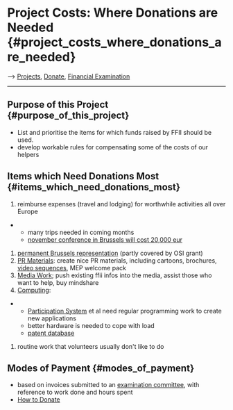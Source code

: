 # Project Costs: Where Donations are Needed {#project_costs_where_donations_are_needed}

\--\> [ Projects](FfiiprojEn "wikilink"),
[Donate](http://www.ffii.org/assoc/financ/konto/ "wikilink"), [
Financial Examination](PagExamEn "wikilink")

------------------------------------------------------------------------

## Purpose of this Project {#purpose_of_this_project}

-   List and prioritise the items for which funds raised by FFII should
    be used.
-   develop workable rules for compensating some of the costs of our
    helpers

## Items which Need Donations Most {#items_which_need_donations_most}

1.  reimburse expenses (travel and lodging) for worthwhile activities
    all over Europe

-   -   many trips needed in coming months
    -   [november conference in Brussels will cost 20,000
        eur](http://plone.ffii.org/events/2004/test/ "wikilink")

1.  [ permanent Brussels representation](BruRepEn "wikilink") (partly
    covered by OSI grant)
2.  [ PR Materials](PrmatEn "wikilink"): create nice PR materials,
    including cartoons, brochures, [ video
    sequences](ConsVideo0405En "wikilink"), MEP welcome pack
3.  [ Media Work](MediaEn "wikilink"); push existing ffii infos into the
    media, assist those who want to help, buy mindshare
4.  [ Computing](PolisEn "wikilink"):

-   -   [ Participation System](AktivEn "wikilink") et al need regular
        programming work to create new applications
    -   better hardware is needed to cope with load
    -   [ patent database](PatdbEn "wikilink")

1.  routine work that volunteers usually don\'t like to do

## Modes of Payment {#modes_of_payment}

-   based on invoices submitted to an [ examination
    committee](PagExamEn "wikilink"), with reference to work done and
    hours spent
-   [How to
    Donate](http://www.ffii.org/assoc/financ/account/ "wikilink")
